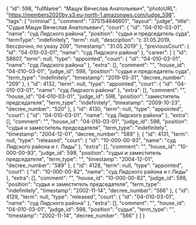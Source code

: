 {
    "id": 598,
    "fullName": "Мацук Вячеслав Анатольевич",
    "photoURL": "https://members2020by.s3.eu-north-1.amazonaws.com/judge_598",
    "tags": [
        "criminal"
    ],
    "comment": "375154646601",
    "layout": "judge",
    "title": "Судья Мацук Вячеслав Анатольевич",
    "court": {
        "id": "04-010-03-01",
        "name": "суд Лидского района",
        "position": "судья и председатель суда",
        "termType": "indefinitely",
        "term": null,
        "description": "c 31.05.2019, бессрочно, по указу 209",
        "timestamp": "31.05.2019"
    },
    "previousCourt": {
        "id": "04-010-03-01",
        "name": "суд Лидского района"
    },
    "career": [
        {
            "id": 58607,
            "term": null,
            "type": "appointed",
            "court": {
                "id": "04-010-03-01",
                "name": "суд Лидского района"
            },
            "extra": [],
            "comment": "",
            "house_id": "04-010-03-01",
            "judge_id": 598,
            "position": "судья и председатель суда",
            "term_type": "indefinitely",
            "timestamp": "2019-05-31",
            "decree_number": "209"
        },
        {
            "id": 4132,
            "term": null,
            "type": "appointed",
            "court": {
                "id": "04-010-03-01",
                "name": "суд Лидского района"
            },
            "extra": [],
            "comment": "",
            "house_id": "04-010-03-01",
            "judge_id": 598,
            "position": "заместитель председателя",
            "term_type": "indefinitely",
            "timestamp": "2009-10-23",
            "decree_number": "520"
        },
        {
            "id": 4130,
            "term": null,
            "type": "appointed",
            "court": {
                "id": "04-010-03-01",
                "name": "суд Лидского района"
            },
            "extra": [],
            "comment": "",
            "house_id": "04-010-03-01",
            "judge_id": 598,
            "position": "судья и заместитель председателя",
            "term_type": "indefinitely",
            "timestamp": "2004-12-01",
            "decree_number": "589"
        },
        {
            "id": 4131,
            "term": null,
            "type": "released",
            "court": {
                "id": "10-000-00-93",
                "name": "суд Лидского района и г. Лиды"
            },
            "extra": [],
            "comment": "",
            "house_id": "10-000-00-93",
            "judge_id": 598,
            "position": "судья и заместитель председателя",
            "term_type": "",
            "timestamp": "2004-12-01",
            "decree_number": "589"
        },
        {
            "id": 4128,
            "term": null,
            "type": "appointed",
            "court": {
                "id": "10-000-00-82",
                "name": "суд Лидского района и г.Лиды"
            },
            "extra": [],
            "comment": "",
            "house_id": "10-000-00-82",
            "judge_id": 598,
            "position": "судья и заместитель председателя",
            "term_type": "indefinitely",
            "timestamp": "2002-11-14",
            "decree_number": "566"
        },
        {
            "id": 4129,
            "term": null,
            "type": "released",
            "court": {
                "id": "04-010-03-01",
                "name": "суд Лидского района"
            },
            "extra": [],
            "comment": "",
            "house_id": "04-010-03-01",
            "judge_id": 598,
            "position": "судья",
            "term_type": "",
            "timestamp": "2002-11-14",
            "decree_number": "566"
        }
    ]
}